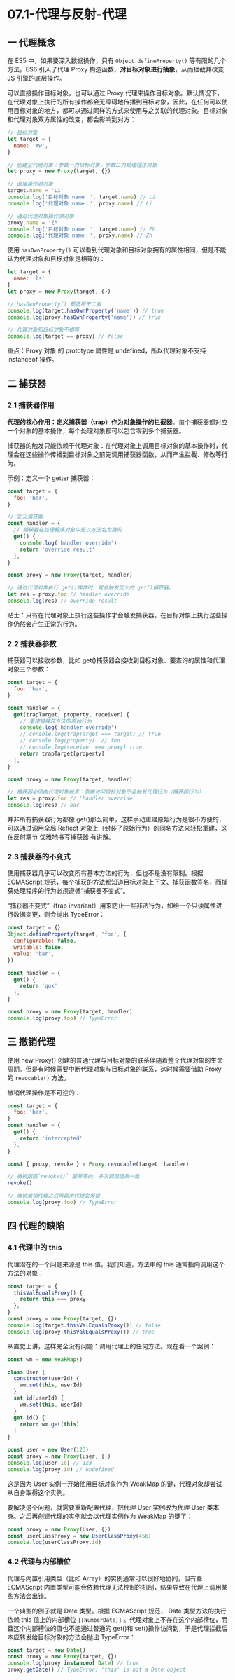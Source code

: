 # 07.1-代理与反射-代理

## 一 代理概念

在 ES5 中，如果要深入数据操作，只有 `Object.defineProperty()` 等有限的几个方法。ES6 引入了代理 Proxy 构造函数，**对目标对象进行抽象**，从而拦截并改变 JS 引擎的底层操作。

可以直接操作目标对象，也可以通过 Proxy 代理来操作目标对象。默认情况下，在代理对象上执行的所有操作都会无障碍地传播到目标对象，因此，在任何可以使用目标对象的地方，都可以通过同样的方式来使用与之关联的代理对象。目标对象和代理对象双方属性的改变，都会影响到对方：

```js
// 目标对象
let target = {
  name: 'Ww',
}

// 创建空代理对象：参数一为目标对象，参数二为处理程序对象
let proxy = new Proxy(target, {})

// 直接操作源对象
target.name = 'Li'
console.log('目标对象 name：', target.name) // Li
console.log('代理对象 name：', proxy.name) // Li

// 通过代理对象操作源对象
proxy.name = 'Zh'
console.log('目标对象 name：', target.name) // Zh
console.log('代理对象 name：', proxy.name) // Zh
```

使用 `hasOwnProperty()` 可以看到代理对象和目标对象拥有的属性相同，但是不能认为代理对象和目标对象是相等的：

```js
let target = {
  name: 'ls'
}
let proxy = new Proxy(target, {})

// hasOwnProperty() 都适用于二者
console.log(target.hasOwnProperty('name')) // true
console.log(proxy.hasOwnProperty('name')) // true

// 代理对象和目标对象不相等
console.log(target == proxy) // false
```

重点：Proxy 对象 的 prototype 属性是 undefined，所以代理对象不支持 instanceof 操作。

## 二 捕获器

### 2.1 捕获器作用

**代理的核心作用：定义捕获器（trap）作为对象操作的拦截器**。每个捕获器都对应一个对象的基本操作，每个处理对象都可以包含零到多个捕获器。

捕获器的触发只能依赖于代理对象：在代理对象上调用目标对象的基本操作时，代理会在这些操作传播到目标对象之前先调用捕获器函数，从而产生拦截、修改等行为。

示例：定义一个 getter 捕获器：

```js
const target = {
  foo: 'bar',
}

// 定义捕获器
const handler = {
  // 捕获器在处理程序对象中是以方法名为键的
  get() {
    console.log('handler override')
    return 'override result'
  },
}

const proxy = new Proxy(target, handler)

// 通过代理对象执行 get()操作时，就会触发定义的 get()捕获器。
let res = proxy.foo // handler override
console.log(res) // override result
```

贴士：只有在代理对象上执行这些操作才会触发捕获器。在目标对象上执行这些操作仍然会产生正常的行为。

### 2.2 捕获器参数

捕获器可以接收参数，比如 get()捕获器会接收到目标对象、要查询的属性和代理对象三个参数：

```js
const target = {
  foo: 'bar',
}

const handler = {
  get(trapTarget, property, receiver) {
    // 重建被捕获方法的原始行为
    console.log('handler override')
    // console.log(trapTarget === target) // true
    // console.log(property)  // foo
    // console.log(receiver === proxy) true
    return trapTarget[property]
  },
}

const proxy = new Proxy(target, handler)

// 捕获器必须由代理对象触发：直接访问目标对象不会触发代理行为（捕获器行为）
let res = proxy.foo // 'handler override'
console.log(res) // bar
```

并非所有捕获器行为都像 get()那么简单，这样手动重建原始行为是很不方便的，可以通过调用全局 Reflect 对象上（封装了原始行为）的同名方法来轻松重建，这在反射章节 优雅地书写捕获器 有讲解。

### 2.3 捕获器的不变式

使用捕获器几乎可以改变所有基本方法的行为，但也不是没有限制。根据 ECMAScript 规范，每个捕获的方法都知道目标对象上下文、捕获函数签名，而捕获处理程序的行为必须遵循“捕获器不变式”。

“捕获器不变式”（trap invariant）用来防止一些非法行为，如给一个只读属性进行数据变更，则会抛出 TypeError：

```js
const target = {}
Object.defineProperty(target, 'foo', {
  configurable: false,
  writable: false,
  value: 'bar',
})

const handler = {
  get() {
    return 'qux'
  },
}

const proxy = new Proxy(target, handler)
console.log(proxy.foo) // TypeError
```

## 三 撤销代理

使用 new Proxy() 创建的普通代理与目标对象的联系伴随着整个代理对象的生命周期。但是有时候需要中断代理对象与目标对象的联系，这时候需要借助 Proxy 的 `revocable()` 方法。

撤销代理操作是不可逆的：

```js
const target = {
  foo: 'bar',
}
const handler = {
  get() {
    return 'intercepted'
  },
}

const { proxy, revoke } = Proxy.revocable(target, handler)

// 撤销函数`revoke()` 是幂等的，多次调用结果一致
revoke()

// 撤销撤销代理之后再调用代理会报错
console.log(proxy.foo) // TypeError
```

## 四 代理的缺陷

### 4.1 代理中的 this

代理潜在的一个问题来源是 this 值。我们知道，方法中的 this 通常指向调用这个方法的对象：

```js
const target = {
  thisValEqualsProxy() {
    return this === proxy
  },
}
const proxy = new Proxy(target, {})
console.log(target.thisValEqualsProxy()) // false
console.log(proxy.thisValEqualsProxy()) // true
```

从直觉上讲，这样完全没有问题：调用代理上的任何方法。现在看一个案例：

```js
const wm = new WeakMap()

class User {
  constructor(userId) {
    wm.set(this, userId)
  }
  set id(userId) {
    wm.set(this, userId)
  }
  get id() {
    return wm.get(this)
  }
}

const user = new User(123)
const proxy = new Proxy(user, {})
console.log(user.id) // 123
console.log(proxy.id) // undefined
```

这是因为 User 实例一开始使用目标对象作为 WeakMap 的键，代理对象却尝试从自身取得这个实例。

要解决这个问题，就需要重新配置代理，把代理 User 实例改为代理 User 类本身。之后再创建代理的实例就会以代理实例作为 WeakMap 的键了：

```js
const proxy = new Proxy(User, {})
const userClassProxy = new UserClassProxy(456)
console.log(userClassProxy.id)
```

### 4.2 代理与内部槽位

代理与内置引用类型（比如 Array）的实例通常可以很好地协同，但有些 ECMAScript 内置类型可能会依赖代理无法控制的机制，结果导致在代理上调用某些方法会出错。

一个典型的例子就是 Date 类型。根据 ECMAScript 规范， Date 类型方法的执行依赖 this 值上的内部槽位 `[[NumberDate]]` 。代理对象上不存在这个内部槽位，而且这个内部槽位的值也不能通过普通的 get()和 set()操作访问到，于是代理拦截后本应转发给目标对象的方法会抛出 TypeError：

```js
const target = new Date()
const proxy = new Proxy(target, {})
console.log(proxy instanceof Date) // true
proxy.getDate() // TypeError: 'this' is not a Date object
```
